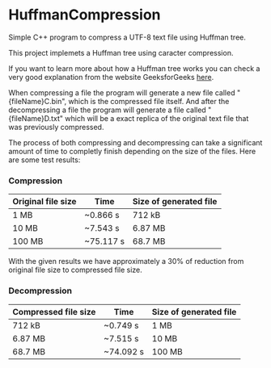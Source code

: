 # HuffmanCompression
Simple C++ program to compress a UTF-8 text file using Huffman tree.

This project implemets a Huffman tree using caracter compression.

If you want to learn more about how a Huffman tree works you can check a very good explanation from the website GeeksforGeeks [here](https://www.geeksforgeeks.org/huffman-coding-greedy-algo-3/).

When compressing a file the program will generate a new file called "{fileName}C.bin", which is the compressed file itself. And after the decompressing a file the program will generate a file called "{fileName}D.txt" which will be a exact replica of the original text file that was previously compressed.

The process of both compressing and decompressing can take a significant amount of time to completly finish depending on the size of the files. 
Here are some test results:

### Compression

| Original file size | Time | Size of generated file |
| --- | --- | --- |
| 1 MB | ~0.866 s | 712 kB |
| 10 MB | ~7.543 s | 6.87 MB |
| 100 MB | ~75.117 s | 68.7 MB |

With the given results we have approximately a 30% of reduction from original file size to compressed file size.

### Decompression

| Compressed file size | Time | Size of generated file |
| --- | --- | --- |
| 712 kB | ~0.749 s | 1 MB |
| 6.87 MB | ~7.515 s | 10 MB |
| 68.7 MB | ~74.092 s | 100 MB |
